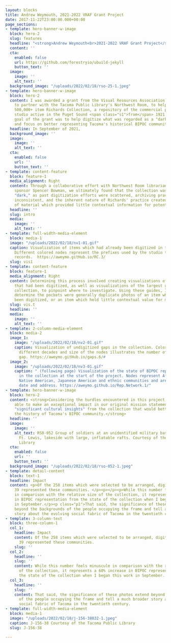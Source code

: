 ```yaml
---
layout: blocks
title: Andrew Weymouth, 2021-2022 VRAF Grant Project
date: 2017-11-22T23:00:00.000+00:00
page_sections:
- template: hero-banner-w-image
  block: hero-2
  slug: features
  headline: "<strong>Andrew Weymouth<br>2021-2022 VRAF Grant Project</strong>"
  content: ''
  cta:
    enabled: false
    url: https://github.com/forestryio/ubuild-jekyll
    button_text: ''
  image:
    image: ''
    alt_text: ''
  background_image: "/uploads/2022/02/18/rso-25-1.jpeg"
- template: hero-banner-w-image
  block: hero-2
  content: I was awarded a grant from the Visual Resources Association Foundation
    to partner with the Tacoma Public Library's Northwest Room, to help digitize the
    500,000+ item Richards Collection, a repository of the commercial photography
    studio active in the Puget Sound <span class="s1">from</span> 1921 to 1980. The
    goal of the grant was to help digitize what was regarded as a "dark archive,"
    and focus on better representing Tacoma's historical BIPOC community.
  headline: In September of 2021,
  background_image: ''
  image:
    image: ''
    alt_text: ''
  cta:
    enabled: false
    url: ''
    button_text: ''
- template: content-feature
  block: feature-1
  media_alignment: Right
  content: Through a collaborative effort with Northwest Room librarian and project
    sponsor Spencer Bowman, we ultimately found that the collection was not so much
    "dark," as past digitization efforts were scattered, archiving practices were
    inconsistent, and the inherent nature of Richards' practice created a large amount
    of material which provided little contextual information for potential users.
  headline: ''
  slug: intro
  media:
    image: ''
    alt_text: ''
- template: full-width-media-element
  block: media-1
  image: "/uploads/2022/02/18/nv1-01.gif"
  caption: Visualization of items which had already been digitized in the collection.
    Different colored nodes represent the prefixes used by the studio to organize
    records.  https://aweymo.gitHub.io/RC.3/
  slug: vis1
- template: content-feature
  block: feature-1
  media_alignment: Right
  content: Determining this process involved creating visualizations of the items
    that had been digitized, as well as visualizations of the largest gaps in the
    collection, to pinpoint where to investigate. Using these guides, I was able to
    determine the pockets were generally duplicate photos of an item which had already
    been digitized, or an item which held little contextual value for most patrons.
  slug: vis.t
  headline: ''
  media:
    image: ''
    alt_text: ''
- template: 2-column-media-element
  block: media-2
  image_1:
    image: "/uploads/2022/02/18/nv2-01.gif"
    caption: Visualization of undigitized gaps in the collection. Colors represent
      different decades and size of the nodes illustrates the number of items in the
      gap. https://aweymo.gitHub.io/gaps.6/#
  image_2:
    image: "/uploads/2022/02/18/nv3-01.gif"
    caption: " (following page) Visualization of the state of BIPOC representation
      in the collection at the start of the project. Nodes represent African American,
      Native American, Japanese American and ethnic communities and are arranged by
      date and address. https://aweymo.github.io/Rep.Network.1/"
- template: hero-banner-w-image
  block: hero-2
  content: <strong>Considering the hurdles encountered in this project, we were still
    able to make an exceptional impact in our original mission statement to surface
    "significant cultural insights" from the collection that would better represent
    the history of Tacoma's BIPOC community.</strong>
  headline: ''
  image:
    image: ''
    alt_text: RS0-052 Group of soldiers at an unidentified military base, possibly
      Ft. Lewis, lakeside with large, inflatable rafts. Courtesy of the Tacoma Public
      Library
  cta:
    enabled: false
    url: ''
    button_text: ''
  background_image: "/uploads/2022/02/18/rso-052-1.jpeg"
- template: detail-content
  block: text-1
  headline: Impact
  content: <p>Of the 258 items which were selected to be arranged, digitized and described,
    39 represented these communities. </p><p></p><p>While this number feels minuscule
    in comparison with the relative size of the collection, it represents a 60% increase
    in BIPOC representation from the state of the collection when I began this work
    in September.</p><p class="p1">That said, the significance of these photos extend
    beyond the backgrounds of the people occupying the frame and tell a much broader
    story about the evolving social fabric of Tacoma in the twentieth century.</p>
- template: 3-column-text
  block: three-column-1
  col_1:
    headline: Impact
    content: Of the 258 items which were selected to be arranged, digitized and described,
      39 represented these communities.
    slug: ''
  col_2:
    headline: ''
    slug: ''
    content: While this number feels minuscule in comparison with the relative size
      of the collection, it represents a 60% increase in BIPOC representation from
      the state of the collection when I began this work in September.
  col_3:
    headline: ''
    slug: ''
    content: That said, the significance of these photos extend beyond the backgrounds
      of the people occupying the frame and tell a much broader story about the evolving
      social fabric of Tacoma in the twentieth century.
- template: full-width-media-element
  block: media-1
  image: "/uploads/2022/02/18/j-156-38032-1.jpeg"
  caption: J-156-38 Courtesy of the Tacoma Public Library
  slug: J-156-38

---
```

